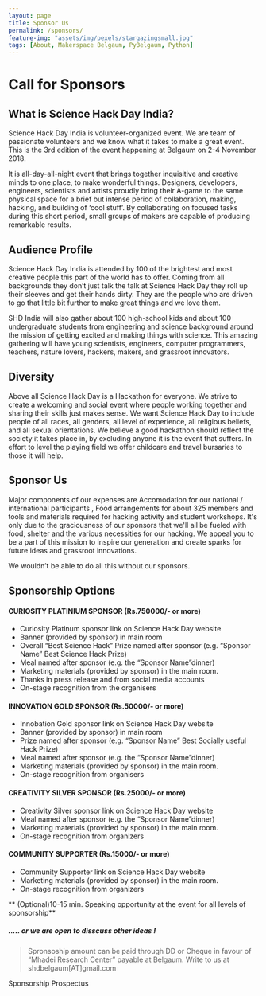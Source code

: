 ```yaml
---
layout: page
title: Sponsor Us
permalink: /sponsors/
feature-img: "assets/img/pexels/stargazingsmall.jpg"
tags: [About, Makerspace Belgaum, PyBelgaum, Python]
---
```


# Call for Sponsors
## What is Science Hack Day India?

Science Hack Day India is volunteer-organized event. We are team of passionate volunteers and we know what it takes to make a great event. This is the 3rd edition of the event happening at Belgaum on 2-4 November 2018.

It is all-day-all-night event that brings together inquisitive and creative minds to one place, to make wonderful things. Designers, developers, engineers, scientists and artists proudly bring their A-game to the same physical space for a brief but intense period of collaboration, making, hacking, and building of ‘cool stuff’. By collaborating on focused tasks during this short period, small groups of makers are capable of producing remarkable results.

## Audience Profile

Science Hack Day India is attended by 100 of the brightest and most creative people this part of the world has to offer. Coming from all backgrounds they don’t just talk the talk at Science Hack Day they roll up their sleeves and get their hands dirty. They are the people who are driven to go that little bit further to make great things and we love them.

SHD India  will also gather about 100 high-school kids and about 100 undergraduate students from engineering and science background around the mission of getting excited and making things with science. This amazing gathering will have young scientists, engineers, computer programmers, teachers, nature lovers, hackers, makers,  and grassroot innovators. 

## Diversity

Above all Science Hack Day is a Hackathon for everyone. We strive to create a welcoming and social event where people working together and sharing their skills  just makes sense. We want Science Hack Day to include people of all races, all genders, all level of experience, all religious beliefs, and all sexual orientations. We believe a good hackathon should reflect the society it takes place in, by excluding anyone it is the event that suffers.  In effort to level the playing field we offer childcare and travel bursaries to those it will help.

## Sponsor Us


Major components of our expenses are Accomodation for our national / international  participants , Food arrangements for about 325 members  and tools and materials required for hacking activity and student workshops.
It's only due to the graciousness of our sponsors that  we'll all be fueled with food, shelter and the various necessities for our hacking. We appeal you to be a part of this mission to inspire our generation and create sparks  for future ideas and grassroot innovations. 

We wouldn’t be able to do all this without our sponsors.

## Sponsorship Options

#### CURIOSITY PLATINIUM SPONSOR (Rs.750000/- or more)

   * Curiosity Platinum sponsor link on Science Hack Day website
   * Banner (provided by sponsor) in main room
   * Overall “Best Science Hack” Prize named after sponsor (e.g. “Sponsor Name” Best Science Hack Prize)
   * Meal named after sponsor (e.g. the “Sponsor Name”dinner)
   * Marketing materials (provided by sponsor) in the main room.
   * Thanks in press release and from social media accounts
   * On-stage recognition from the organisers

#### INNOVATION GOLD SPONSOR (Rs.50000/- or more)

   * Innobation Gold sponsor link on Science Hack Day website
   * Banner (provided by sponsor) in main room
   * Prize named after sponsor (e.g. “Sponsor Name” Best Socially useful Hack Prize)
   * Meal named after sponsor (e.g. the “Sponsor Name”dinner)
   * Marketing materials (provided by sponsor) in the main room.
   * On-stage recognition from organisers

#### CREATIVITY SILVER SPONSOR (Rs.25000/- or more)

   * Creativity Silver sponsor link on Science Hack Day website
   * Meal named after sponsor (e.g. the “Sponsor Name”dinner)
   * Marketing materials (provided by sponsor) in the main room.
   * On-stage recognition from organizers

#### COMMUNITY SUPPORTER (Rs.15000/- or more)

   * Community Supporter link on Science Hack Day website
   * Marketing materials (provided by sponsor) in the main room.
   * On-stage recognition from organizers

 
 
 ** (Optional)10-15 min. Speaking opportunity at the event for all levels of sponsorship**

##### ..... or we are open to disscuss other ideas !


>Spronsoship amount can be paid through DD or Cheque in favour of
>“Mhadei Research Center” payable at Belgaum.
> Write to us at shdbelgaum[AT]gmail.com

Sponsorship Prospectus




